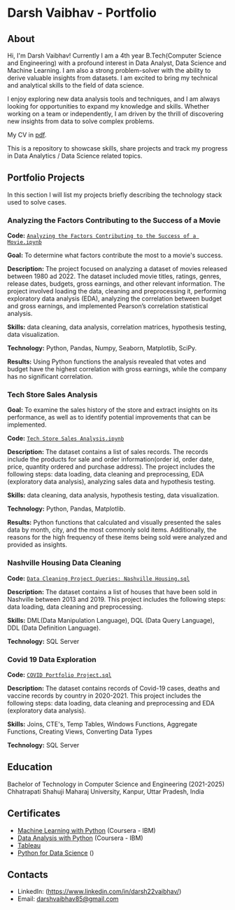 # Darsh Vaibhav - Portfolio
## About
Hi, I'm Darsh Vaibhav! Currently I am a 4th year B.Tech(Computer Science and Engineering) with a profound interest in Data Analyst, Data Science and Machine Learning. I am also a strong problem-solver with the ability to derive valuable insights from datasets. I am excited to bring my technical and analytical skills to the field of data science.

I enjoy exploring new data analysis tools and techniques, and I am always looking for opportunities to expand my knowledge and skills. Whether working on a team or independently, I am driven by the thrill of discovering new insights from data to solve complex problems.

My CV in [pdf](https://drive.google.com/file/d/1W772yJ_Ln_g1dpV5nmCvRZQqhb39r1Ks/view?usp=drive_link).

This is a repository to showcase skills, share projects and track my progress in Data Analytics / Data Science related topics.


## Portfolio Projects
In this section I will list my projects briefly describing the technology stack used to solve cases.

### Analyzing the Factors Contributing to the Success of a Movie
**Code:** [`Analyzing the Factors Contributing to the Success of a Movie.ipynb`](https://github.com/tiannaparris/PortfolioProjects/blob/main/Analyzing%20the%20Factors%20Contributing%20to%20the%20Success%20of%20a%20Movie.ipynb)

**Goal:** To determine what factors contribute the most to a movie's success.

**Description:** The project focused on analyzing a dataset of movies released between 1980 ad 2022. The dataset included movie titles, ratings, genres, release dates, budgets, gross earnings, and other relevant information. The project involved loading the data, cleaning and preprocessing it, performing exploratory data analysis (EDA), analyzing the correlation between budget and gross earnings, and implemented Pearson’s correlation statistical analysis.

**Skills:** data cleaning, data analysis, correlation matrices, hypothesis testing, data visualization.

**Technology:** Python, Pandas, Numpy, Seaborn, Matplotlib, SciPy.

**Results:** Using Python functions the analysis revealed that votes and budget have the highest correlation with gross earnings, while the company has no significant correlation.

### Tech Store Sales Analysis

**Goal:** To examine the sales history of the store and extract insights on its performance, as well as to identify potential improvements that can be implemented.

**Code:** [`Tech Store Sales Analysis.ipynb`](https://github.com/tiannaparris/PortfolioProjects/blob/main/Tech%20Store%20Sales%20Analysis.ipynb)

**Description:** The dataset contains a list of sales records.  The records include the products for sale and order information(order id, order date, price, quantity ordered and purchase address). The project includes the following steps: data loading, data cleaning and preprocessing, EDA (exploratory data analysis), analyzing sales data and hypothesis testing.

**Skills:** data cleaning, data analysis, hypothesis testing, data visualization.

**Technology:** Python, Pandas, Matplotlib.

**Results:** Python functions that calculated and visually presented the sales data by month, city, and the most commonly sold items. Additionally, the reasons for the high frequency of these items being sold were analyzed and provided as insights.



### Nashville Housing Data Cleaning
**Code:** [`Data Cleaning Project Queries: Nashville Housing.sql`](https://github.com/tiannaparris/PortfolioProjects/blob/main/Data%20Cleaning%20Project%20Queries:%20Nashville%20Housing.sql)

**Description:** The dataset contains a list of houses that have been sold in Nashville between 2013 and 2019. This project includes the following steps: data loading, data cleaning and preprocessing.


**Skills:** DML(Data Manipulation Language), DQL (Data Query Language), DDL (Data Definition Language).

**Technology:** SQL Server


### Covid 19 Data Exploration
**Code:** [`COVID Portfolio Project.sql`](https://github.com/tiannaparris/PortfolioProjects/blob/main/COVID%20Portfolio%20Project.sql)

**Description:** The dataset contains records of Covid-19 cases, deaths and vaccine records by country in 2020-2021. This project includes the following steps: data loading, data cleaning and preprocessing and EDA (exploratory data analysis).

**Skills:** Joins, CTE's, Temp Tables, Windows Functions, Aggregate Functions, Creating Views, Converting Data Types

**Technology:** SQL Server





## Education
Bachelor of Technology in Computer Science and Engineering (2021-2025)
Chhatrapati Shahuji Maharaj University, Kanpur, Uttar Pradesh, India

## Certificates

- [Machine Learning with Python](https://coursera.org/share/a88be14bd5502b0ae7485683e3992475) (Coursera - IBM)
- [Data Analysis with Python](https://coursera.org/share/2e1e6e378291de8a65d12b6667cdb16d) (Coursera - IBM)
- [Tableau](https://www.jobaajlearnings.com/certificate?file=certificate-55128-96-0.jpeg) 
- [Python for Data Science](https://coursera.org/share/a16ecd3de61dd794199c452586cba90c) () 

## Contacts
- LinkedIn: (https://www.linkedin.com/in/darsh22vaibhav/)
- Email: darshvaibhav85@gmail.com
